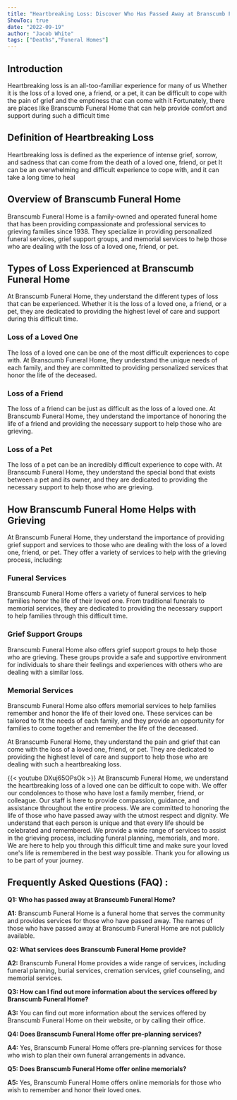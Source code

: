 ```yaml
---
title: "Heartbreaking Loss: Discover Who Has Passed Away at Branscumb Funeral Home"
ShowToc: true 
date: "2022-09-19"
author: "Jacob White" 
tags: ["Deaths","Funeral Homes"]
---
```

## Introduction
Heartbreaking loss is an all-too-familiar experience for many of us Whether it is the loss of a loved one, a friend, or a pet, it can be difficult to cope with the pain of grief and the emptiness that can come with it Fortunately, there are places like Branscumb Funeral Home that can help provide comfort and support during such a difficult time 

## Definition of Heartbreaking Loss
Heartbreaking loss is defined as the experience of intense grief, sorrow, and sadness that can come from the death of a loved one, friend, or pet It can be an overwhelming and difficult experience to cope with, and it can take a long time to heal 

## Overview of Branscumb Funeral Home
Branscumb Funeral Home is a family-owned and operated funeral home that has been providing compassionate and professional services to grieving families since 1938. They specialize in providing personalized funeral services, grief support groups, and memorial services to help those who are dealing with the loss of a loved one, friend, or pet. 

## Types of Loss Experienced at Branscumb Funeral Home
At Branscumb Funeral Home, they understand the different types of loss that can be experienced. Whether it is the loss of a loved one, a friend, or a pet, they are dedicated to providing the highest level of care and support during this difficult time. 

### Loss of a Loved One
The loss of a loved one can be one of the most difficult experiences to cope with. At Branscumb Funeral Home, they understand the unique needs of each family, and they are committed to providing personalized services that honor the life of the deceased. 

### Loss of a Friend
The loss of a friend can be just as difficult as the loss of a loved one. At Branscumb Funeral Home, they understand the importance of honoring the life of a friend and providing the necessary support to help those who are grieving. 

### Loss of a Pet
The loss of a pet can be an incredibly difficult experience to cope with. At Branscumb Funeral Home, they understand the special bond that exists between a pet and its owner, and they are dedicated to providing the necessary support to help those who are grieving. 

## How Branscumb Funeral Home Helps with Grieving
At Branscumb Funeral Home, they understand the importance of providing grief support and services to those who are dealing with the loss of a loved one, friend, or pet. They offer a variety of services to help with the grieving process, including: 

### Funeral Services
Branscumb Funeral Home offers a variety of funeral services to help families honor the life of their loved one. From traditional funerals to memorial services, they are dedicated to providing the necessary support to help families through this difficult time. 

### Grief Support Groups
Branscumb Funeral Home also offers grief support groups to help those who are grieving. These groups provide a safe and supportive environment for individuals to share their feelings and experiences with others who are dealing with a similar loss. 

### Memorial Services
Branscumb Funeral Home also offers memorial services to help families remember and honor the life of their loved one. These services can be tailored to fit the needs of each family, and they provide an opportunity for families to come together and remember the life of the deceased. 

At Branscumb Funeral Home, they understand the pain and grief that can come with the loss of a loved one, friend, or pet. They are dedicated to providing the highest level of care and support to help those who are dealing with such a heartbreaking loss.

{{< youtube DXuj65OPsOk >}} 
At Branscumb Funeral Home, we understand the heartbreaking loss of a loved one can be difficult to cope with. We offer our condolences to those who have lost a family member, friend, or colleague. Our staff is here to provide compassion, guidance, and assistance throughout the entire process. We are committed to honoring the life of those who have passed away with the utmost respect and dignity. We understand that each person is unique and that every life should be celebrated and remembered. We provide a wide range of services to assist in the grieving process, including funeral planning, memorials, and more. We are here to help you through this difficult time and make sure your loved one's life is remembered in the best way possible. Thank you for allowing us to be part of your journey.

## Frequently Asked Questions (FAQ) :
**Q1: Who has passed away at Branscumb Funeral Home?**

**A1:** Branscumb Funeral Home is a funeral home that serves the community and provides services for those who have passed away. The names of those who have passed away at Branscumb Funeral Home are not publicly available. 

**Q2: What services does Branscumb Funeral Home provide?**

**A2:** Branscumb Funeral Home provides a wide range of services, including funeral planning, burial services, cremation services, grief counseling, and memorial services. 

**Q3: How can I find out more information about the services offered by Branscumb Funeral Home?**

**A3:** You can find out more information about the services offered by Branscumb Funeral Home on their website, or by calling their office. 

**Q4: Does Branscumb Funeral Home offer pre-planning services?**

**A4:** Yes, Branscumb Funeral Home offers pre-planning services for those who wish to plan their own funeral arrangements in advance. 

**Q5: Does Branscumb Funeral Home offer online memorials?**

**A5:** Yes, Branscumb Funeral Home offers online memorials for those who wish to remember and honor their loved ones.



